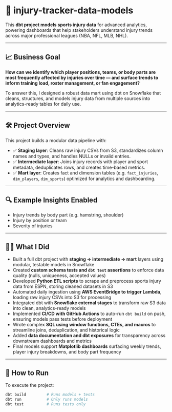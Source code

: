 # 🏥 injury-tracker-data-models

This **dbt project models sports injury data** for advanced analytics, powering dashboards that help stakeholders understand injury trends across major professional leagues (NBA, NFL, MLB, NHL).

---

## 📈 Business Goal

**How can we identify which player positions, teams, or body parts are most frequently affected by injuries over time — and surface trends to inform training load, roster management, or fan engagement?**

To answer this, I designed a robust data mart using dbt on Snowflake that cleans, structures, and models injury data from multiple sources into analytics-ready tables for daily use.

---

## 🛠 Project Overview

This project builds a modular data pipeline with:

- ✅ **Staging layer**: Cleans raw injury CSVs from S3, standardizes column names and types, and handles NULLs or invalid entries.
- ✅ **Intermediate layer**: Joins injury records with player and sport metadata, deduplicates rows, and creates time-based metrics.
- ✅ **Mart layer**: Creates fact and dimension tables (e.g. `fact_injuries`, `dim_players`, `dim_sports`) optimized for analytics and dashboarding.

---

## 🔍 Example Insights Enabled

- Injury trends by body part (e.g. hamstring, shoulder)
- Injury by position or team
- Severity of injuries

---

## 👨‍💻 What I Did

- Built a full dbt project with **staging → intermediate → mart** layers using modular, testable models in Snowflake
- Created **custom schema tests and `dbt test` assertions** to enforce data quality (nulls, uniqueness, accepted values)
- Developed **Python ETL scripts** to scrape and preprocess sports injury data from ESPN, storing cleaned datasets in S3
- Automated daily ingestion using **AWS EventBridge to trigger Lambda**, loading raw injury CSVs into S3 for processing
- Integrated dbt with **Snowflake external stages** to transform raw S3 data into clean, analytics-ready models
- Implemented **CI/CD with GitHub Actions** to auto-run `dbt build` on push, ensuring models pass tests before deployment
- Wrote complex **SQL using window functions, CTEs, and macros** to streamline joins, deduplication, and historical logic
- Added **data documentation and dbt exposures** for transparency across downstream dashboards and metrics
- Final models support **Matplotlib dashboards** surfacing weekly trends, player injury breakdowns, and body part frequency


---

## 🧪 How to Run

To execute the project:

```bash
dbt build         # Runs models + tests
dbt run           # Only runs models
dbt test          # Runs tests only
